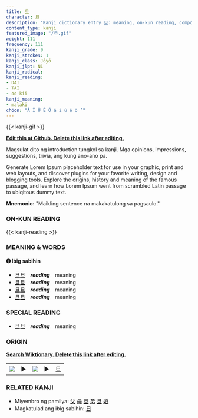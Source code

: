 ```yaml
---
title: 旦
character: 旦
description: "Kanji dictionary entry 旦: meaning, on-kun reading, compounds, origin, related kanji"
content_type: kanji
featured_image: "/旦.gif"
weight: 111
frequency: 111
kanji_grade: 9
kanji_strokes: 1
kanji_class: Jōyō
kanji_jlpt: N1
kanji_radical: 
kanji_reading: 
- DAI
- TAI
- oo-kii
kanji_meaning:
- malaki
chōon: "Ā Ī Ū Ē Ō ā ī ū ē ō ’"
---
```

[//]: # (Don't edit the line below. Kanji animated GIF code is automatically generated.)
{{< kanji-gif >}}

[//]: # (Edit below this line.)

**[Edit this at Github. Delete this link after editing.](https://github.com/tim0g/tim/tree/main/content/kanji/旦/index.md)**

Magsulat dito ng introduction tungkol sa kanji. Mga opinions, impressions, suggestions, trivia, ang kung ano-ano pa.

Generate Lorem Ipsum placeholder text for use in your graphic, print and web layouts, and discover plugins for your favorite writing, design and blogging tools. Explore the origins, history and meaning of the famous passage, and learn how Lorem Ipsum went from scrambled Latin passage to ubiqitous dummy text.
 
**Mnemonic:** "Maikling sentence na makakatulong sa pagsaulo."

### ON-KUN READING

[//]: # (Don't edit the line below. ON-KUN READING code is automatically generated.)
{{< kanji-reading >}}

### MEANING & WORDS

#### ➊ **Ibig sabihin**
  - [旦](../旦)[旦](../旦)　***reading***　meaning
  - [旦](../旦)[旦](../旦)　***reading***　meaning
  - [旦](../旦)[旦](../旦)　***reading***　meaning
  - [旦](../旦)[旦](../旦)　***reading***　meaning

### SPECIAL READING
  - [旦](../旦)[旦](../旦)　***reading***　meaning

### ORIGIN

**[Search Wiktionary. Delete this link after editing.](https://wiktionary.org/wiki/旦)**
<table class="kanji-table"><tr><td>
<img src="60px-旦-bronze.svg.png">
</td><td>▶</td><td>
<img src="60px-旦-oracle.svg.png">
</td><td>▶</td>
<td class="kanji-origin">旦</td>
</tr></table>

### RELATED KANJI
- Miyembro ng pamilya: [父](../父) [母](../母) [旦](../旦) [弟](../弟) [旦](../旦) [娘](../娘)
- Magkatulad ang ibig sabihin: [日](../日)
